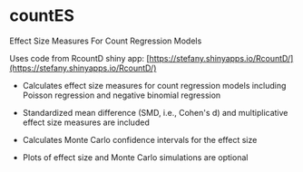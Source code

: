 # countES

Effect Size Measures For Count Regression Models

Uses code from RcountD shiny app: [https://stefany.shinyapps.io/RcountD/](https://stefany.shinyapps.io/RcountD/)

- Calculates effect size measures for count regression models including Poisson regression and negative binomial regression

- Standardized mean difference (SMD, i.e., Cohen's d) and multiplicative effect size measures are included

- Calculates Monte Carlo confidence intervals for the effect size

- Plots of effect size and Monte Carlo simulations are optional
